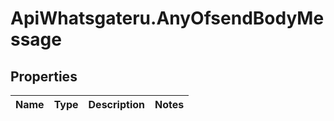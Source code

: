 # ApiWhatsgateru.AnyOfsendBodyMessage

## Properties
Name | Type | Description | Notes
------------ | ------------- | ------------- | -------------
